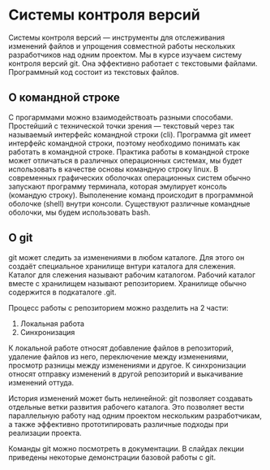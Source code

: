 # Системы контроля версий

Системы контроля версий — инструменты для отслеживания изменений файлов и упрощения совместной работы нескольких разработчиков над одним проектом.
Мы в курсе изучаем систему контроля версий git. Она эффективно работает с текстовыми файлами. Программный код состоит из текстовых файлов. 

## О командной строке

С прогарммами можно взаимодействоать разными способами. Простейший с технической точки зрения — текстовый через так называемый интерфейс командной строки (cli).
Программа git имеет интерфейс командной строки, поэтому необходимо понимать как работать в командной строке. Практика работы в командной строке может
отличаться в различных операционных системах, мы будет использовать в качестве основы командную строку linux. В современных графических оболочках операционных 
систем обычно запускают программу терминала, которая эмулирует консоль (командую строку). Выполенение команд происходит в программной оболочке (shell) внутри консоли.
Существуют различные командные оболочки, мы будем использовать bash. 

## О git

git может следить за изменениями в любом каталоге. Для этого он создаёт специальное хранилище внтури каталога для слежения. 
Каталог для слежения называют рабочим каталогом. Рабочий каталог вместе с хранилищем называют репозиторием. Хранилище обычно содержится в подкаталоге .git.

Процесс работы с репозиторием можно разделить на 2 части:

1. Локальная работа
2. Синхронизация

К локальной работе относят добавление файлов в репозиторий, удаление файлов из него, переключение между изменениями, просмотр разницы между изменениями и другое.
К синхронизации относят отправку изменений в другой репозиторий и выкачивание изменений оттуда.

История изменений может быть нелинейной: git позволяет создавать отдельные ветки развития рабочего каталога. Это позволяет вести параллельную работу 
над одним проектом нескольким разработчикам, а также эффективно прототипировать различные подходы при реализации проекта.

Команды git можно посмотреть в документации. В слайдах лекции приведены некоторые демонстрации базовой работы с git.

